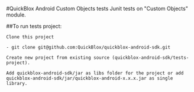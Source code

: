 #QuickBlox Android Custom Objects tests
Junit tests on "Custom Objects" module.

##To run tests project:

    Clone this project

    - git clone git@github.com:QuickBlox/quickblox-android-sdk.git

    Create new project from existing source (quickblox-android-sdk/tests-project).

    Add quickblox-android-sdk/jar as libs folder for the project or add quickblox-android-sdk/jar/quickblox-android-x.x.x.jar as single library.
